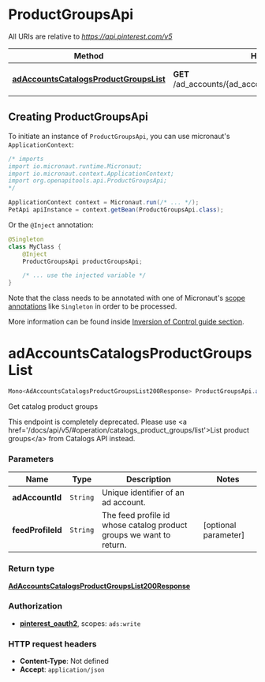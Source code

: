 # ProductGroupsApi

All URIs are relative to *https://api.pinterest.com/v5*

| Method | HTTP request | Description |
|------------- | ------------- | -------------|
| [**adAccountsCatalogsProductGroupsList**](ProductGroupsApi.md#adAccountsCatalogsProductGroupsList) | **GET** /ad_accounts/{ad_account_id}/product_groups/catalogs | Get catalog product groups |


## Creating ProductGroupsApi

To initiate an instance of `ProductGroupsApi`, you can use micronaut's `ApplicationContext`:
```java
/* imports
import io.micronaut.runtime.Micronaut;
import io.micronaut.context.ApplicationContext;
import org.openapitools.api.ProductGroupsApi;
*/

ApplicationContext context = Micronaut.run(/* ... */);
PetApi apiInstance = context.getBean(ProductGroupsApi.class);
```

Or the `@Inject` annotation:
```java
@Singleton
class MyClass {
    @Inject
    ProductGroupsApi productGroupsApi;

    /* ... use the injected variable */
}
```
Note that the class needs to be annotated with one of Micronaut's [scope annotations](https://docs.micronaut.io/latest/guide/#scopes) like `Singleton` in order to be processed.

More information can be found inside [Inversion of Control guide section](https://docs.micronaut.io/latest/guide/#ioc).

<a id="adAccountsCatalogsProductGroupsList"></a>
# **adAccountsCatalogsProductGroupsList**
```java
Mono<AdAccountsCatalogsProductGroupsList200Response> ProductGroupsApi.adAccountsCatalogsProductGroupsList(adAccountIdfeedProfileId)
```

Get catalog product groups

This endpoint is completely deprecated. Please use &lt;a href&#x3D;&#39;/docs/api/v5/#operation/catalogs_product_groups/list&#39;&gt;List product groups&lt;/a&gt; from Catalogs API instead.

### Parameters
| Name | Type | Description  | Notes |
|------------- | ------------- | ------------- | -------------|
| **adAccountId** | `String`| Unique identifier of an ad account. | |
| **feedProfileId** | `String`| The feed profile id whose catalog product groups we want to return. | [optional parameter] |


### Return type
[**AdAccountsCatalogsProductGroupsList200Response**](AdAccountsCatalogsProductGroupsList200Response.md)

### Authorization
* **[pinterest_oauth2](auth.md#pinterest_oauth2)**, scopes: `ads:write`

### HTTP request headers
 - **Content-Type**: Not defined
 - **Accept**: `application/json`

